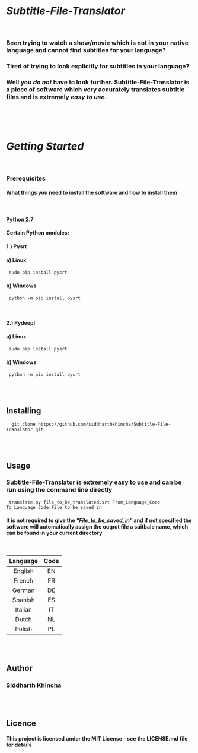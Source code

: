 
# *_Subtitle-File-Translator_*
<br />  

### Been trying to watch a show/movie which is not in your native language and cannot find subtitles for your language?

### Tired of trying to look explicitly for subtitles in your language?

### __Well you **_do not_** have to look further. Subtitle-File-Translator is a piece of software which very accurately translates subtitle files and is extremely _**easy to use**_.__

<br /><br /><br />

# *_Getting Started_*
<br />


### **Prerequisites**

#### What things you need to install the software and how to install them

<br />

####  [Python 2.7](https://www.python.org/downloads/release/python-2714/)


####  Certain Python modules:

#### 1.) Pysrt

####     a)  Linux
```
 sudo pip install pysrt       
```

####     b)  Windows
```
 python -m pip install pysrt  
```
<br />

#### 2.) Pydeepl

####     a)   Linux
```
 sudo pip install pysrt       
```


####     b)  Windows
```
 python -m pip install pysrt  
```
<br />
<br />


## Installing

```
  git clone https://github.com/siddharthkhincha/Subtitle-File-Translator.git
```   
   
<br />
<br />

## Usage

### Subtitle-File-Translator is extremely easy to use and can be run using the command line directly


```
 translate.py file_to_be_translated.srt From_Language_Code To_Language_Code File_to_be_saved_in        

```
#### It is not required to give the _"File_to_be_saved_in"_ and if not specified the software will automatically assign the output file a suitbale name, which can be found in your current directory
<br />

|  Language  |   Code  |
|:----------:|:-------:|
|  English   |   EN    |
|  French    |   FR    |
|  German    |   DE    |
|  Spanish   |   ES    |
|  Italian   |   IT    |
|  Dutch     |   NL    |
|  Polish    |   PL    |

<br />
<br />

## Author

### Siddharth Khincha

<br />
<br />

## Licence

#### This project is licensed under the MIT License - see the LICENSE.md file for details

